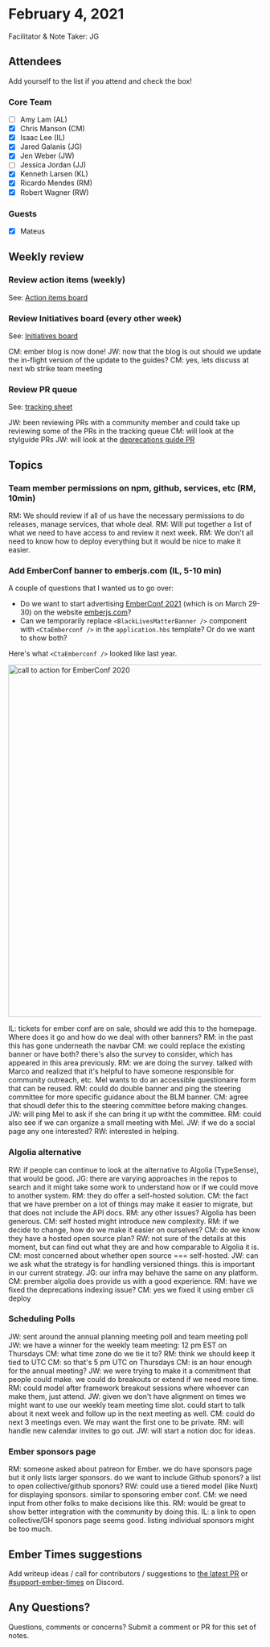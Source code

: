 # February 4, 2021

Facilitator & Note Taker: JG

## Attendees

Add yourself to the list if you attend and check the box!

### Core Team

- [ ] Amy Lam (AL)
- [X] Chris Manson (CM)
- [X] Isaac Lee (IL)
- [X] Jared Galanis (JG)
- [X] Jen Weber (JW)
- [ ] Jessica Jordan (JJ)
- [X] Kenneth Larsen (KL)
- [X] Ricardo Mendes (RM)
- [X] Robert Wagner (RW)

### Guests

- [X] Mateus

## Weekly review

### Review action items (weekly)

See: [Action items board](https://github.com/orgs/ember-learn/projects/47)

### Review Initiatives board (every other week)

See: [Initiatives board](https://github.com/orgs/ember-learn/projects/33)

CM: ember blog is now done!
JW: now that the blog is out should we update the in-flight version of the update to the guides? 
CM: yes, lets discuss at next wb strike team meeting

### Review PR queue

See: [tracking sheet](https://docs.google.com/spreadsheets/d/1sPyN9z9wZMpTNwqCfa6R9QSPZkIW4iQd-H4gZC7ILLk/edit#gid=2035777454)

JW: been reviewing PRs with a community member and could take up reviewing some of the PRs in the tracking queue
CM: will look at the stylguide PRs
JW: will look at the [deprecations guide PR](https://github.com/ember-learn/deprecation-app/pull/767) 

## Topics

<!-- If you would like to add a topic to the agenda please add a suggestion to the PR using the following format: -->
<!-- ### Your topic (INITIALS, expected duration in minutes) -->

### Team member permissions on npm, github, services, etc (RM, 10min)
RM: We should review if all of us have the necessary permissions to do releases, manage services, that whole deal.
RM: Will put together a list of what we need to have access to and review it next week.
RM: We don't all need to know how to deploy everything but it would be nice to make it easier.

### Add EmberConf banner to emberjs.com (IL, 5-10 min)

A couple of questions that I wanted us to go over:

- Do we want to start advertising [EmberConf 2021](https://emberconf.com/) (which is on March 29-30) on the website [emberjs.com](https://emberjs.com/)?
- Can we temporarily replace `<BlackLivesMatterBanner />` component with `<CtaEmberconf />` in the `application.hbs` template? Or do we want to show both?

Here's what `<CtaEmberconf />` looked like last year.

<img width="700" alt="call to action for EmberConf 2020" src="https://user-images.githubusercontent.com/16869656/106764495-1e733300-6638-11eb-9554-455d790b7aa7.png">

IL: tickets for ember conf are on sale, should we add this to the homepage. Where does it go and how do we deal with other banners?
RM: in the past this has gone underneath the navbar
CM: we could replace the existing banner or have both? there's also the survey to consider, which has appeared in this area previously.
RM: we are doing the survey. talked with Marco and realized that it's helpful to have someone responsible for community outreach, etc. Mel wants to do an accessible questionaire form that can be reused. 
RM: could do double banner and ping the steering committee for more specific guidance about the BLM banner.
CM: agree that shoudl defer this to the steering committee before making changes.
JW: will ping Mel to ask if she can bring it up witht the committee.
RM: could also see if we can organize a small meeting with Mel.
JW: if we do a social page any one interested?
RW: interested in helping.

### Algolia alternative

RW: if people can continue to look at the alternative to Algolia (TypeSense), that would be good.
JG: there are varying approaches in the repos to search and it might take some work to understand how or if we could move to another system.
RM: they do offer a self-hosted solution.
CM: the fact that we have prember on a lot of things may make it easier to migrate, but that does not include the API docs.
RM: any other issues? Algolia has been generous.
CM: self hosted might introduce new complexity.
RM: if we decide to change, how do we make it easier on ourselves?
CM: do we know they have a hosted open source plan?
RW: not sure of the details at this moment, but can find out what they are and how comparable to Algolia it is.
CM: most concerned about whether open source === self-hosted.
JW: can we ask what the strategy is for handling versioned things. this is important in our current strategy.
JG: our infra may behave the same on any platform.
CM: prember algolia does provide us with a good experience.
RM: have we fixed the deprecations indexing issue?
CM: yes we fixed it using ember cli deploy

### Scheduling Polls

JW: sent around the annual planning meeting poll and team meeting poll 
JW: we have a winner for the weekly team meeting: 12 pm EST on Thursdays
CM: what time zone do we tie it to?
RM: think we should keep it tied to UTC
CM: so that's 5 pm UTC on Thursdays
CM: is an hour enough for the annual meeting?
JW: we were trying to make it a commitment that people could make. we could do breakouts or extend if we need more time.
RM: could model after framework breakout sessions where whoever can make them, just attend.
JW: given we don't have alignment on times we might want to use our weekly team meeting time slot. could start to talk about it next week and follow up in the next meeting as well.
CM: could do next 3 meetings even. We may want the first one to be private.
RM: will handle new calendar invites to go out.
JW: will start a notion doc for ideas.

### Ember sponsors page

RM: someone asked about patreon for Ember. we do have sponsors page but it only lists larger sponsors. do we want to include Github sponors? a list to open collective/github sponors?
RW: could use a tiered model (like Nuxt) for displaying sponsors. similar to sponsoring ember conf.
CM: we need input from other folks to make decisions like this.
RM: would be great to show better integration with the community by doing this.
IL: a link to open collective/GH sponors page seems good. listing individual sponsors might be too much.

## Ember Times suggestions

Add writeup ideas / call for contributors / suggestions to [the latest PR](https://github.com/ember-learn/ember-blog/pulls?q=is%3Aopen+is%3Apr+label%3A%22%F0%9F%97%9E+embertimes%22%20or%20#support-ember-times) or [#support-ember-times](https://discordapp.com/channels/480462759797063690/485450546887786506) on Discord.

## Any Questions?

Questions, comments or concerns? Submit a comment or PR for this set of notes.
